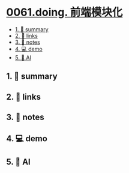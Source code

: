 # [0061.doing. 前端模块化](https://github.com/Tdahuyou/javascript/tree/main/0061.doing.%20%E5%89%8D%E7%AB%AF%E6%A8%A1%E5%9D%97%E5%8C%96)


<!-- region:toc -->
- [1. 📝 summary](#1--summary-37)
- [2. 🔗 links](#2--links-37)
- [3. 📒 notes](#3--notes-37)
- [4. 💻 demo](#4--demo-37)
- [5. 🤖 AI](#5--ai-37)
<!-- endregion:toc -->

## 1. 📝 summary

## 2. 🔗 links
## 3. 📒 notes
## 4. 💻 demo
## 5. 🤖 AI

